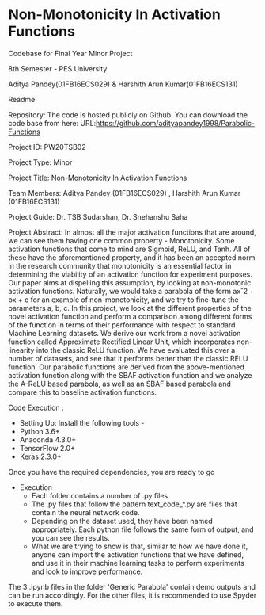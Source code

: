 # Non-Monotonicity In Activation Functions
Codebase for Final Year Minor Project

8th Semester - PES University

Aditya Pandey(01FB16ECS029) & Harshith Arun Kumar(01FB16ECS131)

Readme


Repository:
        The code is hosted publicly on Github. You can download the code base from here:
        URL:https://github.com/adityapandey1998/Parabolic-Functions


Project ID: PW20TSB02


Project Type: Minor


Project Title: Non-Monotonicity In Activation Functions


Team Members: Aditya Pandey (01FB16ECS029) , Harshith Arun Kumar (01FB16ECS131)


Project Guide: Dr. TSB Sudarshan, Dr. Snehanshu Saha


Project Abstract: 
In almost all the major activation functions that are around, we can see them having one common property - Monotonicity.
Some activation functions that come to mind are Sigmoid, ReLU, and Tanh. All of these have the aforementioned property, and it has been an accepted norm in the research community that monotonicity is an essential factor in determining the viability of an activation function for experiment purposes. Our paper aims at dispelling this assumption, by looking at non-monotonic activation functions. Naturally, we would take a parabola of the form axˆ2 + bx + c for an example of non-monotonicity, and we try to fine-tune the parameters a, b, c. In this project, we look at the different properties of the novel activation function and perform a comparison among different forms of the function in terms of their performance with respect to standard Machine Learning datasets.
We derive our work from a novel activation function called Approximate Rectified Linear Unit, which incorporates non-linearity into the classic ReLU function. We have evaluated this over a number of datasets, and see that it performs better than the classic RELU function. Our parabolic functions are derived from the above-mentioned activation function along with the SBAF activation function and we analyze the A-ReLU based parabola, as well as an SBAF based parabola and compare this to baseline activation functions.






Code Execution :  


* Setting Up:
Install the following tools - 
* Python 3.6+
* Anaconda 4.3.0+
* TensorFlow 2.0+
* Keras 2.3.0+


Once you have the required dependencies, you are ready to go


* Execution
   * Each folder contains a number of .py files
   * The .py files that follow the pattern text_code_*.py are files that contain the neural network code. 
   * Depending on the dataset used, they have been named appropriately. Each python file follows the same form of output, and you can see the results.
   * What we are trying to show is that, similar to how we have done it, anyone can import the activation functions that we have defined, and use it in their machine learning tasks to perform experiments and look to improve performance.


The 3 .ipynb files in the folder 'Generic Parabola' contain demo outputs and can be run accordingly. 
For the other files, it is recommended to use Spyder to execute them.

